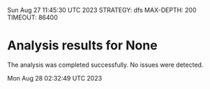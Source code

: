 Sun Aug 27 11:45:30 UTC 2023
STRATEGY: dfs
MAX-DEPTH: 200
TIMEOUT: 86400
# Analysis results for None
The analysis was completed successfully. No issues were detected.

Mon Aug 28 02:32:49 UTC 2023
